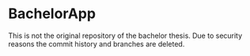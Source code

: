 # BachelorApp
This is not the original repository of the bachelor thesis. Due to security reasons the commit history and branches are deleted.
